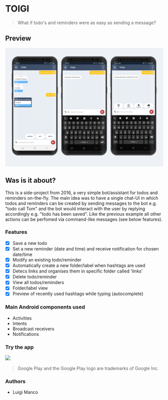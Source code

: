 # TOIGI
> What if todo's and reminders were as easy as sending a message?

## Preview

<img src="preview.png"/>

## Was is it about?

This is a side-project from 2016, a very simple bot/assistant for todos and reminders on-the-fly. 
The main idea was to have a single chat-UI in which todos and reminders can be created by sending messages to the bot e.g. "todo call Tom" and the bot would interact with the user by replying accordingly e.g. "todo has been saved". Like the previous example all other actions can be perfomed via command-like messages (see below features).

### Features

- [x] Save a new todo
- [x] Set a new reminder (date and time) and receive notification for chosen date/time
- [x] Modify an existing todo/reminder
- [x] Automatically create a new folder/label when hashtags are used
- [x] Detecs links and organises them in specific folder called 'links'
- [x] Delete todo/reminder
- [x] View all todos/reminders
- [x] Folder/label view
- [x] Preview of recently used hashtags while typing (autocomplete)

### Main Android components used

* Activities
* Intents
* Broadcast receivers
* Notifications

### Try the app

<a href="https://play.google.com/store/apps/details?id=com.todoassistant.manco.todoassistant">
	<img src="https://play.google.com/intl/en_us/badges/images/generic/en_badge_web_generic.png" height="75">
</a>

> Google Play and the Google Play logo are trademarks of Google Inc.

### Authors

* Luigi Manco 



